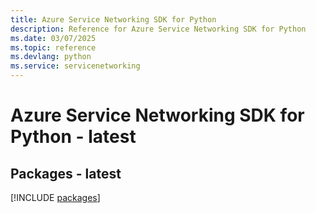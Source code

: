 ```yaml
---
title: Azure Service Networking SDK for Python
description: Reference for Azure Service Networking SDK for Python
ms.date: 03/07/2025
ms.topic: reference
ms.devlang: python
ms.service: servicenetworking
---
```

# Azure Service Networking SDK for Python - latest
## Packages - latest
[!INCLUDE [packages](service-networking-index.md)]